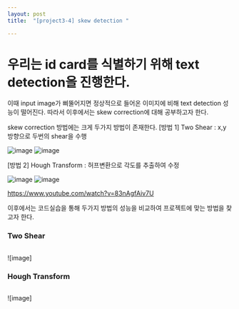 ```yaml
---
layout: post
title:  "[project3-4] skew detection "

---
```


# 우리는 id card를 식별하기 위해 text detection을 진행한다. 
이때 input image가 삐뚤어지면 정상적으로 들어온 이미지에 비해 text detection 성능이 떨어진다.
따라서 이후에서는 skew correction에 대해 공부하고자 한다.

skew correction 방법에는 크게 두가지 방법이 존재한다. 
[방법 1] Two Shear : x,y 방향으로 두번의 shear을 수행

![image](https://user-images.githubusercontent.com/86705085/145908034-b46b68e9-3d23-4bde-8b12-c77c39313adc.png)
![image](https://user-images.githubusercontent.com/86705085/145907960-3dea3dbe-1d1f-49a9-a111-8679cb5cbe9c.png)


[방법 2] Hough Transform  : 허프변환으로 각도를 추출하여 수정

![image](https://user-images.githubusercontent.com/86705085/145908490-21d30d13-813f-4a7e-958b-ad90d250ab1e.png)
![image](https://user-images.githubusercontent.com/86705085/145908529-ea9ce72a-eb91-4d2c-90ac-061c328a1be1.png)

https://www.youtube.com/watch?v=83nAgfAiv7U


이후에서는 코드실습을 통해 두가지 방법의 성능을 비교하여 프로젝트에 맞는 방법을 찾고자 한다.

### Two Shear
```python


```
![image]

### Hough Transform
```python


```
![image]
